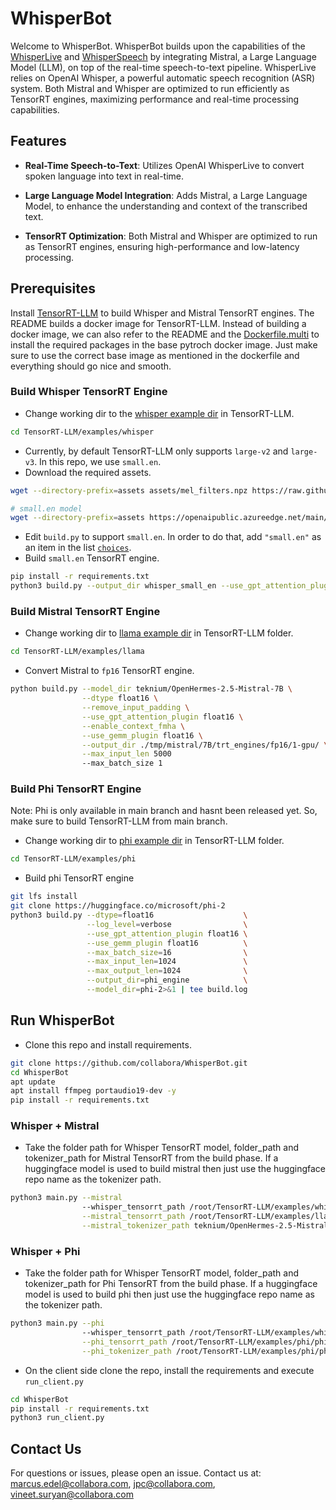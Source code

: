 # WhisperBot
Welcome to WhisperBot. WhisperBot builds upon the capabilities of the [WhisperLive](https://github.com/collabora/WhisperLive) and [WhisperSpeech](https://github.com/collabora/WhisperSpeech) by integrating Mistral, a Large Language Model (LLM), on top of the real-time speech-to-text pipeline. WhisperLive relies on OpenAI Whisper, a powerful automatic speech recognition (ASR) system. Both Mistral and Whisper are optimized to run efficiently as TensorRT engines, maximizing performance and real-time processing capabilities.

## Features
- **Real-Time Speech-to-Text**: Utilizes OpenAI WhisperLive to convert spoken language into text in real-time.

- **Large Language Model Integration**: Adds Mistral, a Large Language Model, to enhance the understanding and context of the transcribed text.

- **TensorRT Optimization**: Both Mistral and Whisper are optimized to run as TensorRT engines, ensuring high-performance and low-latency processing.

## Prerequisites
Install [TensorRT-LLM](https://github.com/NVIDIA/TensorRT-LLM/blob/main/docs/source/installation.md) to build Whisper and Mistral TensorRT engines. The README builds a docker image for TensorRT-LLM. 
Instead of building a docker image, we can also refer to the README and the [Dockerfile.multi](https://github.com/NVIDIA/TensorRT-LLM/blob/main/docker/Dockerfile.multi) to install the required packages in the base pytroch docker image. Just make sure to use the correct base image as mentioned in the dockerfile and everything should go nice and smooth.

### Build Whisper TensorRT Engine
- Change working dir to the [whisper example dir](https://github.com/NVIDIA/TensorRT-LLM/tree/main/examples/whisper) in TensorRT-LLM.
```bash
cd TensorRT-LLM/examples/whisper
``` 
- Currently, by default TensorRT-LLM only supports `large-v2` and `large-v3`. In this repo, we use `small.en`.
- Download the required assets.
```bash
wget --directory-prefix=assets assets/mel_filters.npz https://raw.githubusercontent.com/openai/whisper/main/whisper/assets/mel_filters.npz

# small.en model
wget --directory-prefix=assets https://openaipublic.azureedge.net/main/whisper/models/f953ad0fd29cacd07d5a9eda5624af0f6bcf2258be67c92b79389873d91e0872/small.en.pt
```
- Edit `build.py` to support `small.en`. In order to do that, add `"small.en"` as an item in the list [`choices`](https://github.com/NVIDIA/TensorRT-LLM/blob/a75618df24e97ecf92b8899ca3c229c4b8097dda/examples/whisper/build.py#L58).
- Build `small.en` TensorRT engine.
```bash
pip install -r requirements.txt
python3 build.py --output_dir whisper_small_en --use_gpt_attention_plugin --use_gemm_plugin --use_layernorm_plugin  --use_bert_attention_plugin --model_name small.en
```

### Build Mistral TensorRT Engine
- Change working dir to [llama example dir](https://github.com/NVIDIA/TensorRT-LLM/tree/main/examples/llama) in TensorRT-LLM folder.
```bash
cd TensorRT-LLM/examples/llama
```
- Convert Mistral to `fp16` TensorRT engine.
```bash
python build.py --model_dir teknium/OpenHermes-2.5-Mistral-7B \
                --dtype float16 \
                --remove_input_padding \
                --use_gpt_attention_plugin float16 \
                --enable_context_fmha \
                --use_gemm_plugin float16 \
                --output_dir ./tmp/mistral/7B/trt_engines/fp16/1-gpu/ \
                --max_input_len 5000
                --max_batch_size 1
```

### Build Phi TensorRT Engine
Note: Phi is only available in main branch and hasnt been released yet. So, make sure to build TensorRT-LLM from main branch.
- Change working dir to [phi example dir](https://github.com/NVIDIA/TensorRT-LLM/tree/main/examples/phi) in TensorRT-LLM folder.
```bash
cd TensorRT-LLM/examples/phi
```
- Build phi TensorRT engine
```bash
git lfs install
git clone https://huggingface.co/microsoft/phi-2
python3 build.py --dtype=float16                    \
                 --log_level=verbose                \
                 --use_gpt_attention_plugin float16 \
                 --use_gemm_plugin float16          \
                 --max_batch_size=16                \
                 --max_input_len=1024               \
                 --max_output_len=1024              \
                 --output_dir=phi_engine            \
                 --model_dir=phi-2>&1 | tee build.log
```

## Run WhisperBot
- Clone this repo and install requirements.
```bash
git clone https://github.com/collabora/WhisperBot.git
cd WhisperBot
apt update
apt install ffmpeg portaudio19-dev -y
pip install -r requirements.txt
```

### Whisper + Mistral
- Take the folder path for Whisper TensorRT model, folder_path and tokenizer_path for Mistral TensorRT from the build phase. If a huggingface model is used to build mistral then just use the huggingface repo name as the tokenizer path.
```bash
python3 main.py --mistral
                --whisper_tensorrt_path /root/TensorRT-LLM/examples/whisper/whisper_small_en \
                --mistral_tensorrt_path /root/TensorRT-LLM/examples/llama/tmp/mistral/7B/trt_engines/fp16/1-gpu/ \
                --mistral_tokenizer_path teknium/OpenHermes-2.5-Mistral-7B
```

### Whisper + Phi
- Take the folder path for Whisper TensorRT model, folder_path and tokenizer_path for Phi TensorRT from the build phase. If a huggingface model is used to build phi then just use the huggingface repo name as the tokenizer path.
```bash
python3 main.py --phi
                --whisper_tensorrt_path /root/TensorRT-LLM/examples/whisper/whisper_small_en \
                --phi_tensorrt_path /root/TensorRT-LLM/examples/phi/phi_engine \
                --phi_tokenizer_path /root/TensorRT-LLM/examples/phi/phi-2
```

- On the client side clone the repo, install the requirements and execute `run_client.py`
```bash
cd WhisperBot
pip install -r requirements.txt
python3 run_client.py
```


## Contact Us
For questions or issues, please open an issue.
Contact us at: marcus.edel@collabora.com, jpc@collabora.com, vineet.suryan@collabora.com
